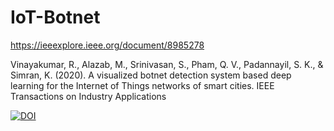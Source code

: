# IoT-Botnet

https://ieeexplore.ieee.org/document/8985278

Vinayakumar, R., Alazab, M., Srinivasan, S., Pham, Q. V., Padannayil, S. K., & Simran, K. (2020). A visualized botnet detection system based deep learning for the Internet of Things networks of smart cities. IEEE Transactions on Industry Applications

<a href="https://zenodo.org/badge/latestdoi/173449502"><img src="https://zenodo.org/badge/173449502.svg" alt="DOI"></a>


